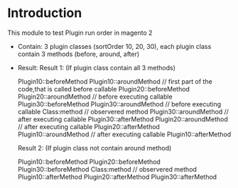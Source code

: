 # Introduction
This module to test Plugin run order in magento 2

- Contain:
    3 plugin classes (sortOrder 10, 20, 30), each plugin class contain 3 methods (before, around, after)

- Result:
    Result 1: (If plugin class contain all 3 methods)

    Plugin10::beforeMethod
    Plugin10::aroundMethod // first part of the code,that is called before callable
    Plugin20::beforeMethod
    Plugin20::aroundMethod // before executing callable
    Plugin30::beforeMethod
    Plugin30::aroundMethod // before executing callable
    Class:method // observered method
    Plugin30::aroundMethod // after executing callable
    Plugin30::afterMethod
    Plugin20::aroundMethod // after executing callable
    Plugin20::afterMethod
    Plugin10::aroundMethod // after executing callable
    Plugin10::afterMethod

    Result 2: (If plugin class not contain around method)

    Plugin10::beforeMethod
    Plugin20::beforeMethod
    Plugin30::beforeMethod
    Class:method // observered method
    Plugin10::afterMethod
    Plugin20::afterMethod
    Plugin30::afterMethod